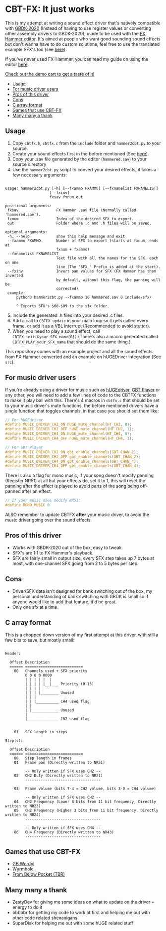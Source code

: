 # CBT-FX: It just works
This is my attempt at writing a sound effect driver that's natively compatible with [GBDK-2020](https://github.com/gbdk-2020/gbdk-2020/) (Instead of having to use register values or converting other assembly drivers to GBDK-2020), made to be used with the [FX Hammer editor](https://www.pouet.net/prod.php?which=17337). It's aimed at people who want good sounding sound effects but don't wanna have to do custom solutions, feel free to use the translated example SFX's too (see [here](/include/sfx)).

If you've never used FX-Hammer, you can read my guide on using the editor [here](/FX-Hammer-Guide.md).

[Check out the demo cart to get a taste of it!](https://github.com/datguywitha3ds/CBT-FX/releases)

  * [Usage](#usage)
  * [For music driver users](#for-music-driver-users)
  * [Pros of this driver](#pros-of-this-driver)
  * [Cons](#cons)
  * [C array format](#c-array-format)
  * [Games that use CBT-FX](#games-that-use-cbt-fx)
  * [Many many a thank](#many-many-a-thank)

## Usage
 1. Copy `cbtfx.h`, `cbtfx.c` from the `include` folder and `hammer2cbt.py` to your source.
 2. Create your sound effects first in the before mentioned (See [here](/FX-Hammer-Guide.md)).
 3. Copy your .sav file generated by the editor (`hammered.sav`) to your source directory
 4. Use the `hammer2cbt.py` script to convert your desired effects, it takes a few necessary arguments:
 ```

usage: hammer2cbt.py [-h] [--fxammo FXAMMO] [--fxnamelist FXNAMELIST]
                     [--fxinv]
                     fxsav fxnum out

positional arguments:
  fxsav                 FX Hammer .sav file (Normally called 'hammered.sav').
  fxnum                 Index of the desired SFX to export.
  out                   Folder where .c and .h files will be saved.

optional arguments:
  -h, --help            show this help message and exit
  --fxammo FXAMMO       Number of SFX to export (starts at fxnum, ends at
                        fxnum + fxammo)
  --fxnamelist FXNAMELIST
                        Text file with all the names for the SFX, each on one
                        line (The 'SFX_' Prefix is added at the start).
  --fxinv               Invert pan values for SFX (FX Hammer has them inverted
                        by default, without this flag, the panning will be
                        corrected)
  example:
      python3 hammer2cbt.py --fxammo 10 hammered.sav 0 include/sfx/

      ^ Exports SFX's $00-$09 to the sfx folder.

```
 5. Include the generated .h files into your desired .c files.
 6. Add a call to `CBTFX_update` in your main loop so it gets called every frame, or add it as a VBL interrupt (Recommended to avoid stutter).
 7. When you need to play a sound effect, call `CBTFX_init(&your_SFX_name[0])` (There's also a macro generated called `CBTFX_PLAY_your_SFX_name` that should do the same thing.).

This repository comes with an example project and all the sound effects from FX Hammer converted and an example on hUGEDriver integration (See `src`).

## For music driver users
If you're already using a driver for music such as [hUGEdriver](https://github.com/SuperDisk/hUGEDriver), [GBT Player](https://github.com/AntonioND/gbt-player/tree/master/legacy_gbdk) or any other, you will need to add a few lines of code to the CBTFX functions to make it play ball with this.
There's 4 macros in `cbtfx.c` that should be set to your music driver's mute functions, the before mentioned drivers have a single function that toggles channels, in that case you should set them like: 
```c
// For hUGEdriver
#define MUSIC_DRIVER_CH2_ON hUGE_mute_channel(HT_CH2, 0);
#define MUSIC_DRIVER_CH2_OFF hUGE_mute_channel(HT_CH2, 1);
#define MUSIC_DRIVER_CH4_ON hUGE_mute_channel(HT_CH4, 0);
#define MUSIC_DRIVER_CH4_OFF hUGE_mute_channel(HT_CH4, 1);

// For GBT Player
#define MUSIC_DRIVER_CH2_ON gbt_enable_channels(GBT_CHAN_2);
#define MUSIC_DRIVER_CH2_OFF gbt_enable_channels(GBT_CHAN_2);
#define MUSIC_DRIVER_CH4_ON gbt_enable_channels(GBT_CHAN_4);
#define MUSIC_DRIVER_CH4_OFF gbt_enable_channels(GBT_CHAN_4);
```

There is also a flag for mono music, if your song doesn't modify panning (Register NR51) at all but your effects do, set it to 1, this will reset the panning after the effect is played to avoid parts of the song being off-panned after an effect.

```c
// If your music does modify NR51:
#define MONO_MUSIC 0
```

ALSO remember to update CBTFX **after** your music driver, to avoid the music driver going over the sound effects.

## Pros of this driver
- Works with GBDK-2020 out of the box, easy to tweak.
- SFX's are 1:1 to FX Hammer's playback.
- SFX are fairly small in output size, every SFX step takes up 7 bytes at most, with one-channel SFX going from 2 to 5 bytes per step.

## Cons
- Driver/SFX data isn't designed for bank switching out of the box, my personal understanding of bank switching with GBDK is small so if anyone would like to add that feature, it'd be great.
- Only one sfx at a time.

## C array format
This is a chopped down version of my first attempt at this driver, with still a few bits to save, but mostly small:
```

Header:

  Offset Description
  ====== ==========================
    00   Channels used + SFX priority
         0 0 0 0 0000
         | | | | |  |
         | | | | |__|___ Priority (0-15)
         | | | |
         | | | |________ Unused
         | | |
         | | |__________ CH4 used flag
         | |
         | |____________ Unused
         |
         |______________ CH2 used flag


    01   SFX length in steps

Step(s):

  Offset Description
  ====== ==========================
    00   Step length in frames
    01   Frame pan (Directly written to NR51)

         -- Only written if SFX uses CH2 --
    02   CH2 Duty (Directly written to NR21)
         ----------------------------------

    03   Frame volume (bits 7-4 = CH2 volume, bits 3-0 = CH4 volume)

         -- Only written if SFX uses CH2 --   
    04   CH2 Frequency (Lower 8 bits from 11 bit frequency, Directly written to NR23)
    05   CH2 Frequency (Higher 3 bits from 11 bit frequency, Directly written to NR24)
         ----------------------------------

         -- Only written if SFX uses CH4 --   
    06   CH4 Frequency (Directly written to NR43)
         ----------------------------------

```
## Games that use CBT-FX
- [GB Wordyl](https://bbbbbr.itch.io/gb-wordyl)
- [Wyrmhole](https://quinnp.itch.io/wyrmhole)
- [From Below Pocket (TBR)](https://www.youtube.com/watch?v=-yyrbJKzRXc)

## Many many a thank
- ZestyDev for giving me some ideas on what to update on the driver + energy to do it
- bbbbbr for getting my code to work at first and helping me out with other code related shenanigans
- SuperDisk for helping me out with some hUGE related stuff